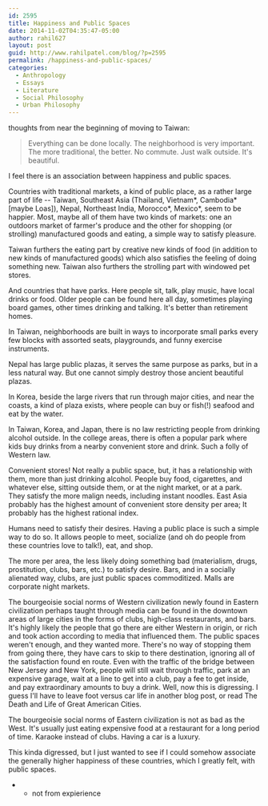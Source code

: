 ```yaml
---
id: 2595
title: Happiness and Public Spaces
date: 2014-11-02T04:35:47-05:00
author: rahil627
layout: post
guid: http://www.rahilpatel.com/blog/?p=2595
permalink: /happiness-and-public-spaces/
categories:
  - Anthropology
  - Essays
  - Literature
  - Social Philosophy
  - Urban Philosophy
---
```

thoughts from near the beginning of moving to Taiwan:
<blockquote>Everything can be done locally. The neighborhood is very important. The more traditional, the better. No commute. Just walk outside. It's beautiful.</blockquote>

I feel there is an association between happiness and public spaces.

Countries with traditional markets, a kind of public place, as a rather large part of life -- Taiwan, Southeast Asia (Thailand, Vietnam*, Cambodia* [maybe Loas]), Nepal, Northeast India, Morocco*, Mexico*, seem to be happier. Most, maybe all of them have two kinds of markets: one an outdoors market of farmer's produce and the other for shopping (or strolling) manufactured goods and eating, a simple way to satisfy pleasure.

Taiwan furthers the eating part by creative new kinds of food (in addition to new kinds of manufactured goods) which also satisfies the feeling of doing something new. Taiwan also furthers the strolling part with windowed pet stores.

And countries that have parks. Here people sit, talk, play music, have local drinks or food. Older people can be found here all day, sometimes playing board games, other times drinking and talking. It's better than retirement homes.

In Taiwan, neighborhoods are built in ways to incorporate small parks every few blocks with assorted seats, playgrounds, and funny exercise instruments.

Nepal has large public plazas, it serves the same purpose as parks, but in a less natural way. But one cannot simply destroy those ancient beautiful plazas.

In Korea, beside the large rivers that run through major cities, and near the coasts, a kind of plaza exists, where people can buy or fish(!) seafood and eat by the water.

In Taiwan, Korea, and Japan, there is no law restricting people from drinking alcohol outside. In the college areas, there is often a popular park where kids buy drinks from a nearby convenient store and drink. Such a folly of Western law.

Convenient stores! Not really a public space, but, it has a relationship with them, more than just drinking alcohol. People buy food, cigarettes, and whatever else, sitting outside them, or at the night market, or at a park. They satisfy the more malign needs, including instant noodles. East Asia probably has the highest amount of convenient store density per area; It probably has the highest rational index.

Humans need to satisfy their desires. Having a public place is such a simple way to do so. It allows people to meet, socialize (and oh do people from these countries love to talk!), eat, and shop.

The more per area, the less likely doing something bad (materialism, drugs, prostitution, clubs, bars, etc.) to satisfy desire. Bars, and in a socially alienated way, clubs, are just public spaces commoditized. Malls are corporate night markets.

The bourgeoisie social norms of Western civilization newly found in Eastern civilization perhaps taught through media can be found in the downtown areas of large cities in the forms of clubs, high-class restaurants, and bars. It's highly likely the people that go there are either Western in origin, or rich and took action according to media that influenced them. The public spaces weren't enough, and they wanted more. There's no way of stopping them from going there, they have cars to skip to there destination, ignoring all of the satisfaction found en route. Even with the traffic of the bridge between New Jersey and New York, people will still wait through traffic, park at an expensive garage, wait at a line to get into a club, pay a fee to get inside, and pay extraordinary amounts to buy a drink. Well, now this is digressing. I guess I'll have to leave foot versus car life in another blog post, or read The Death and Life of Great American Cities.

The bourgeoisie social norms of Eastern civilization is not as bad as the West. It's usually just eating expensive food at a restaurant for a long period of time. Karaoke instead of clubs. Having a car is a luxury.

This kinda digressed, but I just wanted to see if I could somehow associate the generally higher happiness of these countries, which I greatly felt, with public spaces.

* - not from expierience